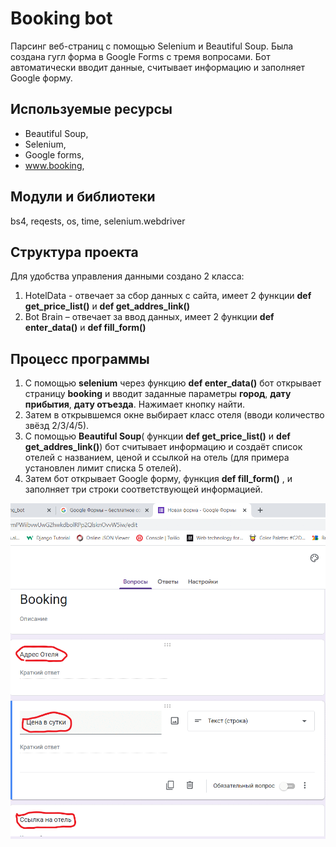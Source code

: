# Booking bot
Парсинг веб-страниц с помощью Selenium и Beautiful Soup.
Была создана гугл форма в Google Forms с тремя вопросами. Бот автоматически вводит данные, считывает информацию и заполняет Google форму.
## Используемые ресурсы
-	Beautiful Soup, 
-	Selenium, 
-	Google forms,
-	www.booking, 
## Модули и библиотеки 
bs4, reqests, os, time, selenium.webdriver

## Структура проекта
Для удобства  управления данными создано 2 класса:
1.	HotelData - отвечает за сбор данных с сайта, имеет 2 функции **def get_price_list()** и **def get_addres_link()**
2.	Bot Brain – отвечает за ввод данных, имеет 2 функции **def enter_data()**   и  **def fill_form()**

## Процесс программы
1.	С помощью **selenium**  через функцию **def enter_data()**  бот открывает страницу **booking** и вводит заданные параметры **город**, **дату прибытия**, **дату отъезда**. Нажимает кнопку найти. 
2.	Затем в открывшемся окне выбирает класс отеля (вводи количество звёзд 2/3/4/5).
3.	 С помощью **Beautiful Soup**( функции **def get_price_list()** и **def get_addres_link()**) бот считывает информацию и создаёт список отелей с названием, ценой и ссылкой на отель (для примера установлен лимит списка 5 отелей).  
4.	Затем бот открывает Google форму, функция **def fill_form()** ,  и заполняет три строки соответствующей информацией.
<img src="https://github.com/Aleshichev/booking_bot/blob/main/booking_bot.gif" width="600">




